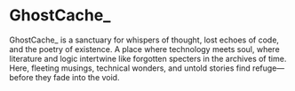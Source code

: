 ﻿# GhostCache_

GhostCache_ is a sanctuary for whispers of thought, lost echoes of code, and the poetry of existence. A place where technology meets soul, where literature and logic intertwine like forgotten specters in the archives of time. Here, fleeting musings, technical wonders, and untold stories find refuge—before they fade into the void.
